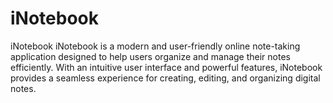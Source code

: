 # iNotebook
 iNotebook iNotebook is a modern and user-friendly online note-taking application designed to help users organize and manage their notes efficiently. With an intuitive user interface and powerful features, iNotebook provides a seamless experience for creating, editing, and organizing digital notes.
